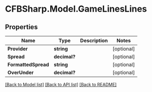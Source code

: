 # CFBSharp.Model.GameLinesLines
## Properties

Name | Type | Description | Notes
------------ | ------------- | ------------- | -------------
**Provider** | **string** |  | [optional] 
**Spread** | **decimal?** |  | [optional] 
**FormattedSpread** | **string** |  | [optional] 
**OverUnder** | **decimal?** |  | [optional] 

[[Back to Model list]](../README.md#documentation-for-models) [[Back to API list]](../README.md#documentation-for-api-endpoints) [[Back to README]](../README.md)

